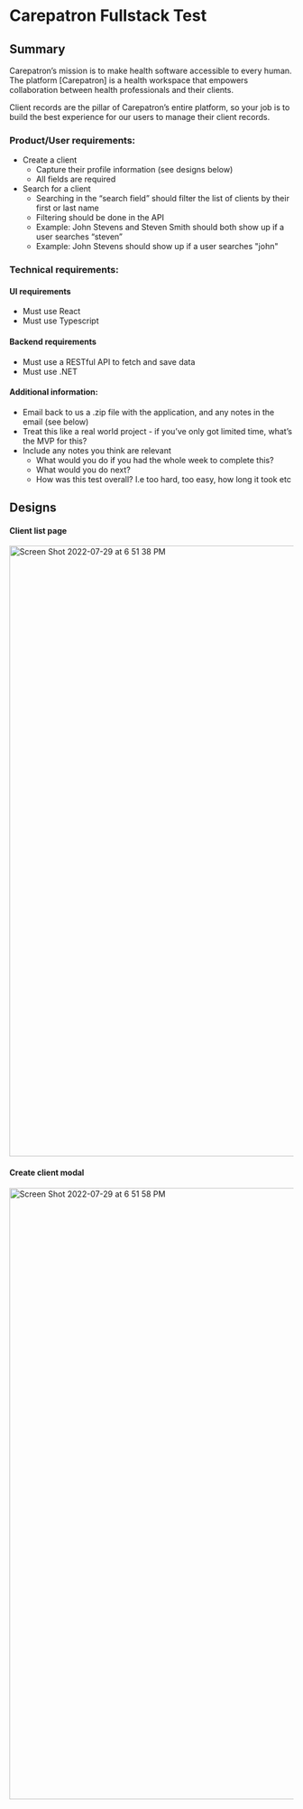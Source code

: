 # Carepatron Fullstack Test

## Summary
Carepatron’s mission is to make health software accessible to every human.
The platform [Carepatron] is a health workspace that empowers collaboration between health professionals and their clients.

Client records are the pillar of Carepatron’s entire platform, so your job is to build the best experience for our users to manage their client records.

### Product/User requirements:
- Create a client
  - Capture their profile information (see designs below)
  - All fields are required
- Search for a client
  - Searching in the “search field” should filter the list of clients by their first or last name
  - Filtering should be done in the API
  - Example: John Stevens and Steven Smith should both show up if a user searches “steven”
  - Example: John Stevens should show up if a user searches "john"

### Technical requirements:

#### UI requirements
- Must use React
- Must use Typescript

#### Backend requirements
- Must use a RESTful API to fetch and save data
- Must use .NET

#### Additional information:
- Email back to us a .zip file with the application, and any notes in the email (see below)
- Treat this like a real world project - if you’ve only got limited time, what’s the MVP for this?
- Include any notes you think are relevant
  - What would you do if you had the whole week to complete this?
  - What would you do next?
  - How was this test overall? I.e too hard, too easy, how long it took etc

## Designs

#### Client list page

<img width="1082" alt="Screen Shot 2022-07-29 at 6 51 38 PM" src="https://user-images.githubusercontent.com/14010084/181700473-a9177884-070a-4211-b14d-0a008eb78482.png">


#### Create client modal

<img width="1083" alt="Screen Shot 2022-07-29 at 6 51 58 PM" src="https://user-images.githubusercontent.com/14010084/181700544-b2ea60fd-2dbd-491b-9197-282638143080.png">


